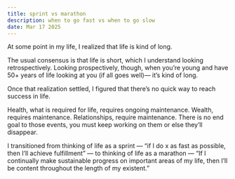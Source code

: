 ```yaml
---
title: sprint vs marathon
description: when to go fast vs when to go slow
date: Mar 17 2025
---
```


At some point in my life, I realized that life is kind of long.

The usual consensus is that life is short, which I understand looking retrospectively. Looking prospectively, though, when you’re young and have 50+ years of life looking at you (if all goes well)— it’s kind of long.

Once that realization settled, I figured that there’s no quick way to reach success in life.

Health, what is required for life, requires ongoing maintenance. Wealth, requires maintenance. Relationships, require maintenance. There is no end goal to those events, you must keep working on them or else they’ll disappear.

I transitioned from thinking of life as a sprint — “if I do x as fast as possible, then I’ll achieve fulfillment” — to thinking of life as a marathon — “If I continually make sustainable progress on important areas of my life, then I’ll be content throughout the length of my existent.”
